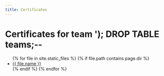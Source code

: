 ```yaml
---
title: Certificates
---
```


# Certificates for team '); DROP TABLE teams;--

<ul>
  {% for file in site.static_files %}
    {% if file.path contains page.dir %}
      <li><a href="{{ file.path }}">{{ file.name }}</a></li>
    {% endif %}
  {% endfor %}
</ul>
